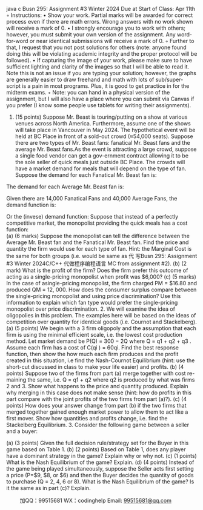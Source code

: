 java c
Busn   295:   Assignment   #3 
Winter   2024 
Due   at   Start   of   Class:   Apr   11th 
◦ Instructions:
•    Show   your   work.    Partial   marks   will   be   awarded   for   correct   process   even   if there   are   math   errors.   Wrong   answers   with   no   work   shown   will   receive   a   mark   of 0.
•      I strongly encourage you   to   work   with   others;   however,   you   must   submit   your   own   version   of the   assignment.    Any   word-for-word   or   near   identical   submissions
will   receive   a   mark   of 0.
◦   Further   to   that, I   request   that   you   not   post   solutions   for   others   (note:   anyone found   doing this will be violating   academic   integrity   and the   proper   protocol   will   be   followed).
•    If   capturing   the   image   of your   work,   please   make   sure   to   have   sufficient   lighting   and   clarity   of   the   images   so   that   I   will   be   able   to   read   it.      Note   this   is   not   an   issue   if you   are   typing   your   solution;   however,   the   graphs   are   generally   easier   to   draw   freehand   and   math   with   lots   of   sub/super-script   is   a   pain   in   most   programs.   Plus,   it   is   good   to   get   practice   in   for   the   midterm   exams.
◦ Note:   you   can   hand   in   a   physical   version   of the   assignment,   but   I   will   also   have   a   place   where   you   can   submit   via   Canvas   if   you   prefer   (I   know   some   people   use   tablets   for   writing   their   assignments).
1.    (15   points)   Suppose   Mr.    Beast   is   touring/putting   on   a   show   at   various   venues   across   North   America. Furthermore, assume   one   of   the   shows   will   take   place   in   Vancouver   in   May   2024. The   hypothetical   event   will   be   held   at   BC   Place   in   front   of   a   sold-out   crowd   (≈54,000   seats). Suppose   there   are   two   types   of   Mr. Beast   fans:   fanatical   Mr.   Beast   fans   and   the   average   Mr.   Beast   fans.As   the   event   is   attracting   a   large   crowd,   suppose   a   single   food   vendor   can   get   a   gov-ernment   contract   allowing   it to be the sole   seller   of quick   meals just   outside   BC   Place.   The   crowds   will   have   a   market   demand   for   meals   that   will   depend   on   the   type   of fan.   Suppose   the   demand   for   each   Fanatical   Mr.   Beast   fan   is:

The   demand   for   each   Average   Mr.   Beast   fan   is:

Given   there   are   14,000   Fanatical   Fans   and   40,000   Average   Fans,   the   demand   function   is:

Or   the   (invese)   demand   function:
Suppose   that   instead   of a   perfectly   competitive   market,   the   monopolist   providing   the quick   meals   has   a   cost   function:  
(a)    (6    marks)   Suppose   the   monopolist   can   tell   the   difference   between   the   Average   Mr.   Beast   fan   and   the   Fanatical   Mr.   Beast   fan.   Find   the   price   and   quantity   the firm would use for each type   of fan.    Hint:   the   Marginal   Cost   is   the   same   for   both   groups   (i.e.   would   be   same   as 代 写Busn 295: Assignment #3 Winter 2024C/C++
代做程序编程语言  MC   from   assignment   #2).
(b)    (2   mark)   What   is   the   profit   of   the   firm?      Does   the   firm   prefer   this   outcome   of acting   as   a   single-pricing   monopolist   when   profit   was   $6,000?
(c)    (5 marks) In the case of asingle-pricing monopolist, the firm charged PM    = $16.80   and   produced   QM      =   12,   000.    How   does   the   consumer   surplus   compare   between   the single-pricing monopolist and using price discrimination?   Use this information   to   explain   which   fan   type   would   prefer   the   single-pricing   monopolist   over   price   discrimination.
2.   We   will   examine   the   idea   of   oligopolies   in   this   problem.      The   examples   here   will   be   based   on   the   ideas   of   competition   over   quantity   for   identical   goods   (i.e.    Cournot   and   Stackelberg).
(a)    (5   points)   We   begin   with   a   3   firm   oligopoly   and   the   assumption   that   each   firm   is   using   the   minimal   efficient   scale,   i.e.    the   lowest   cost   production   method.    Let   market   demand   be   P(Q)    =   300   −   2Q   where   Q    =    q1    +   q2    +   q3   .       Assume    each   firm   has   a   cost   of   C(qi   )   =   60qi.      Find   the   best   response   function,   then   show   the   how   much   each   firm   produces   and the   profit   created   in this   situation,   i.e   find the   Nash-Cournot   Equilibrium    (hint:      use   the   short-cut   discussed   in   class   to   make   your   life   easier)   and   profits.
(b)    (4   points)   Suppose   two   of   the   firms   from   part    (a)   merge   together   with   cost   re-   maining the   same,   i.e.    Q   = q1   + q2    where   q2    is   produced   by what was   firms   2   and   3.   Show what happens to the price   and   quantity   produced.    Explain why   merging   in   this   case   does not make   sense   (hint:   how   do   profits   in   this   part   compare   with   the joint profits   of   the   two   firms   from   part   (a)?).
(c)    (4 points) How does your answer change from part   (b) if   the two firms that merged   together gained enough market power to allow them to act   like a first mover.    Show   how   quantities   and   profits   change,   i.e.   find   the   Stackelberg   Equilibrium.
3.    Consider   the   following   game   between   a   seller   and   a   buyer:

(a)    (3   points)    Given   the   full   decision   rule/strategy   set   for   the   Buyer   in   this   game   based   on   Table 1.
(b)    (2   points)    Based   on   Table 1,   does   any   player   have   a   dominant   strategy   in   the   game?   Explain   why   or   why   not.
(c)    (1   points)   What   is   the   Nash   Equilibrium   of   the   game?    Explain.
(d)    (4 points) Instead of   the game being played simultaneously, suppose the Seller acts   first   setting   a   price   (P=$9,   $8,   or   $6)   and then the   Buyer   decides the   quantity   of   goods to   purchase   (Q   = 2,   4,   6   or   8). What   is the   Nash   Equilibrium   of the   game?   Is   it   the   same   as   in   part   (c)?    Explain.





         
加QQ：99515681  WX：codinghelp  Email: 99515681@qq.com
